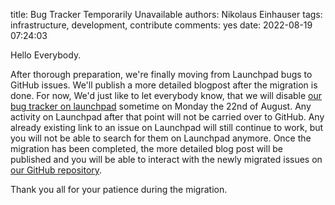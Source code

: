 title: Bug Tracker Temporarily Unavailable
authors: Nikolaus Einhauser
tags: infrastructure, development, contribute
comments: yes
date: 2022-08-19 07:24:03


Hello Everybody.

After thorough preparation, we're finally moving from Launchpad bugs to GitHub
issues. We'll publish a more detailed blogpost after the migration is done. For
now, We'd just like to let everybody know, that we will disable [our bug tracker
on launchpad](https://bugs.launchpad.net/mixxx) sometime on Monday the 22nd of
August. Any activity on Launchpad after that point will not be carried over to
GitHub. Any already existing link to an issue on Launchpad will still continue
to work, but you will not be able to search for them on Launchpad anymore. Once
the migration has been completed, the more detailed blog post will be published
and you will be able to interact with the newly migrated issues on [our GitHub
repository](https://github.com/mixxxdj/mixxx/issues).

Thank you all for your patience during the migration.
